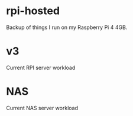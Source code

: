 # rpi-hosted

Backup of things I run on my Raspberry Pi 4 4GB.

# v3

Current RPI server workload

# NAS

Current NAS server workload
